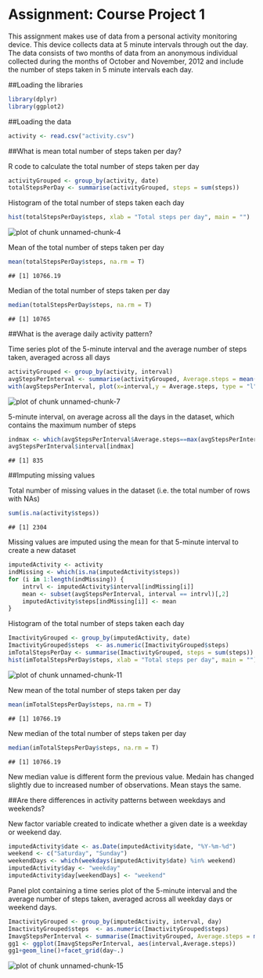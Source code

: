 Assignment: Course Project 1
===================================

This assignment makes use of data from a personal activity monitoring device. This device collects data at 5 minute intervals through out the day. The data consists of two months of data from an anonymous individual collected during the months of October and November, 2012 and include the number of steps taken in 5 minute intervals each day.

##Loading the libraries

```r
library(dplyr)
library(ggplot2)
```

##Loading the data

```r
activity <- read.csv("activity.csv")
```

##What is mean total number of steps taken per day?

R code to calculate the total number of steps taken per day

```r
activityGrouped <- group_by(activity, date)
totalStepsPerDay <- summarise(activityGrouped, steps = sum(steps))
```

Histogram of the total number of steps taken each day

```r
hist(totalStepsPerDay$steps, xlab = "Total steps per day", main = "")
```

![plot of chunk unnamed-chunk-4](figure/unnamed-chunk-4-1.png)

Mean of the total number of steps taken per day

```r
mean(totalStepsPerDay$steps, na.rm = T)
```

```
## [1] 10766.19
```

Median of the total number of steps taken per day

```r
median(totalStepsPerDay$steps, na.rm = T)
```

```
## [1] 10765
```

##What is the average daily activity pattern?

Time series plot of the 5-minute interval and the average number of steps taken, averaged across all days

```r
activityGrouped <- group_by(activity, interval)
avgStepsPerInterval <- summarise(activityGrouped, Average.steps = mean(steps, na.rm = T))
with(avgStepsPerInterval, plot(x=interval,y = Average.steps, type = "l"))
```

![plot of chunk unnamed-chunk-7](figure/unnamed-chunk-7-1.png)

5-minute interval, on average across all the days in the dataset, which contains the maximum number of steps

```r
indmax <- which(avgStepsPerInterval$Average.steps==max(avgStepsPerInterval$Average.steps, na.rm = T), arr.ind = F)
avgStepsPerInterval$interval[indmax]
```

```
## [1] 835
```

##Imputing missing values

 Total number of missing values in the dataset (i.e. the total number of rows with NAs)

```r
sum(is.na(activity$steps))
```

```
## [1] 2304
```

Missing values are imputed using the mean for that 5-minute interval to create a new dataset

```r
imputedActivity <- activity
indMissing <- which(is.na(imputedActivity$steps))
for (i in 1:length(indMissing)) {
    intrvl <- imputedActivity$interval[indMissing[i]]
    mean <- subset(avgStepsPerInterval, interval == intrvl)[,2]
    imputedActivity$steps[indMissing[i]] <- mean
}
```
 
Histogram of the total number of steps taken each day

```r
ImactivityGrouped <- group_by(imputedActivity, date)
ImactivityGrouped$steps  <- as.numeric(ImactivityGrouped$steps)
imTotalStepsPerDay <- summarise(ImactivityGrouped, steps = sum(steps))
hist(imTotalStepsPerDay$steps, xlab = "Total steps per day", main = "")
```

![plot of chunk unnamed-chunk-11](figure/unnamed-chunk-11-1.png)

New mean of the total number of steps taken per day

```r
mean(imTotalStepsPerDay$steps, na.rm = T)
```

```
## [1] 10766.19
```

New median of the total number of steps taken per day

```r
median(imTotalStepsPerDay$steps, na.rm = T)
```

```
## [1] 10766.19
```

New median value is different form the previous value. Medain has changed slightly due to increased number of observations. Mean stays the same.

##Are there differences in activity patterns between weekdays and weekends?

New factor variable created to indicate whether a given date is a weekday or weekend day.

```r
imputedActivity$date <- as.Date(imputedActivity$date, "%Y-%m-%d")
weekend <- c("Saturday", "Sunday")
weekendDays <- which(weekdays(imputedActivity$date) %in% weekend)
imputedActivity$day <- "weekday"
imputedActivity$day[weekendDays] <- "weekend"
```

Panel plot containing a time series plot of the 5-minute interval and the average number of steps taken, averaged across all weekday days or weekend days.

```r
ImactivityGrouped <- group_by(imputedActivity, interval, day)
ImactivityGrouped$steps  <- as.numeric(ImactivityGrouped$steps)
ImavgStepsPerInterval <- summarise(ImactivityGrouped, Average.steps = mean(steps, na.rm = T))
gg1 <- ggplot(ImavgStepsPerInterval, aes(interval,Average.steps))
gg1+geom_line()+facet_grid(day~.)
```

![plot of chunk unnamed-chunk-15](figure/unnamed-chunk-15-1.png)





